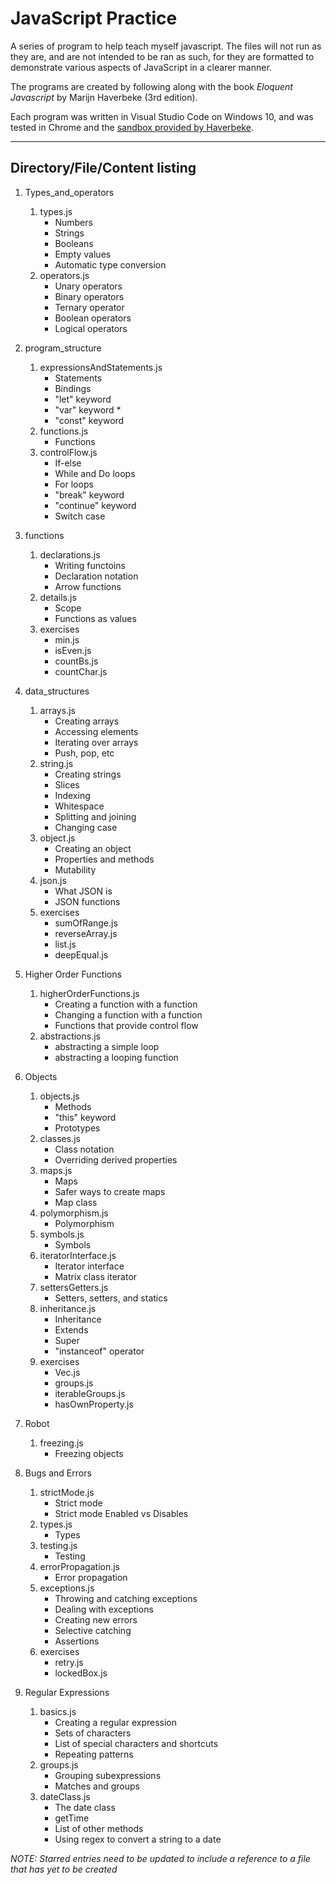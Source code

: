 # JavaScript Practice
A series of program to help teach myself javascript. The files will not run as they are, and are not intended to be ran as such, for they are formatted to demonstrate various aspects of JavaScript in a clearer manner.

The programs are created by following along with the book *Eloquent Javascript* by Marijn Haverbeke (3rd edition).

Each program was written in Visual Studio Code on Windows 10, and was tested in Chrome and the [sandbox provided by Haverbeke](https://eloquentjavascript.net/code/).

---
## Directory/File/Content listing
1. Types_and_operators
    1. types.js
        * Numbers
        * Strings
        * Booleans
        * Empty values
        * Automatic type conversion
    2. operators.js
        * Unary operators
        * Binary operators
        * Ternary operator
        * Boolean operators
        * Logical operators

2. program_structure
    1. expressionsAndStatements.js
        * Statements
        * Bindings
        * "let" keyword
        * "var" keyword *
        * "const" keyword
    2. functions.js
        * Functions
    3. controlFlow.js
        * If-else
        * While and Do loops
        * For loops
        * "break" keyword
        * "continue" keyword
        * Switch case

3. functions
    1. declarations.js
        * Writing functoins
        * Declaration notation
        * Arrow functions
    2. details.js
        * Scope
        * Functions as values
    3. exercises
        * min.js
        * isEven.js
        * countBs.js
        * countChar.js

4. data_structures
    1. arrays.js
        * Creating arrays
        * Accessing elements
        * Iterating over arrays
        * Push, pop, etc
    2. string.js
        * Creating strings
        * Slices
        * Indexing
        * Whitespace
        * Splitting and joining
        * Changing case
    3. object.js
        * Creating an object
        * Properties and methods
        * Mutability
    4. json.js
        * What JSON is
        * JSON functions
    5. exercises
        * sumOfRange.js
        * reverseArray.js
        * list.js
        * deepEqual.js
        
5. Higher Order Functions
    1. higherOrderFunctions.js
        * Creating a function with a function
        * Changing a function with a function
        * Functions that provide control flow
    2. abstractions.js
        * abstracting a simple loop
        * abstracting a looping function
   
6. Objects
    1. objects.js
        * Methods
        * "this" keyword
        * Prototypes
    2. classes.js
        * Class notation
        * Overriding derived properties
    3. maps.js
        * Maps
        * Safer ways to create maps
        * Map class
    4. polymorphism.js
        * Polymorphism
    5. symbols.js
        * Symbols
    6. iteratorInterface.js
        * Iterator interface
        * Matrix class iterator
    7. settersGetters.js
        * Setters, setters, and statics
    8. inheritance.js
        * Inheritance
        * Extends
        * Super
        * "instanceof" operator
    9. exercises
        * Vec.js
        * groups.js
        * iterableGroups.js
        * hasOwnProperty.js
        
7. Robot
    1. freezing.js
        * Freezing objects

8. Bugs and Errors
    1. strictMode.js
        * Strict mode
        * Strict mode Enabled vs Disables
    2. types.js
        * Types
    3. testing.js
        * Testing
    4. errorPropagation.js
        * Error propagation
    5. exceptions.js
        * Throwing and catching exceptions
        * Dealing with exceptions
        * Creating new errors
        * Selective catching
        * Assertions
    5. exercises
        * retry.js
        * lockedBox.js
        
9. Regular Expressions
    1. basics.js
        * Creating a regular expression
        * Sets of characters
        * List of special characters and shortcuts
        * Repeating patterns
    2. groups.js
        * Grouping subexpressions
        * Matches and groups
    3. dateClass.js
        * The date class
        * getTime
        * List of other methods
        * Using regex to convert a string to a date

*NOTE: Starred entries need to be updated to include a reference to a file that has yet to be created*

